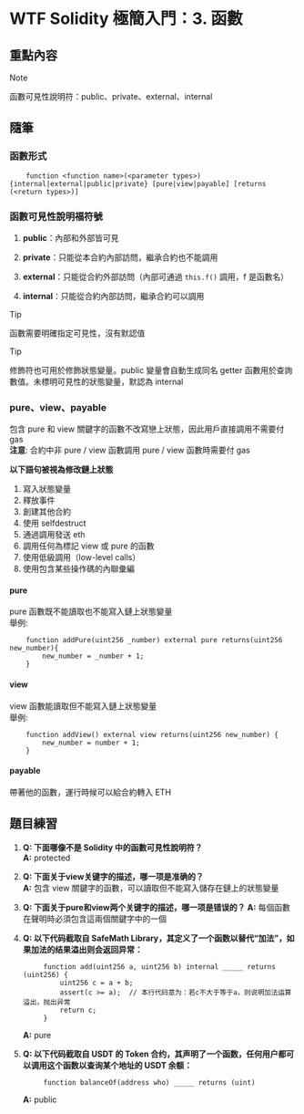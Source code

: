 # WTF Solidity 極簡入門：3. 函數

## 重點內容

> [!NOTE]
> 函數可見性說明符：public、private、external、internal

## 隨筆

### 函數形式

```solidity
    function <function name>(<parameter types>) {internal|external|public|private} [pure|view|payable] [returns (<return types>)]
```

### 函數可見性說明福符號

1. **public**：內部和外部皆可見

2. **private**：只能從本合約內部訪問，繼承合約也不能調用

3. **external**：只能從合約外部訪問（內部可通過 `this.f()` 調用，f 是函數名）

4. **internal**：只能從合約內部訪問，繼承合約可以調用

>[!TIP]
> 函數需要明確指定可見性，沒有默認值

> [!TIP]
> 修飾符也可用於修飾狀態變量。public 變量會自動生成同名 getter 函數用於查詢數值。未標明可見性的狀態變量，默認為 internal

### pure、view、payable

包含 pure 和 view 關鍵字的函數不改寫戀上狀態，因此用戶直接調用不需要付 gas  
**注意**: 合約中非 pure / view 函數調用 pure / view 函數時需要付 gas

**以下語句被視為修改鏈上狀態**  

1. 寫入狀態變量
2. 釋放事件
3. 創建其他合約
4. 使用 selfdestruct
5. 通過調用發送 eth
6. 調用任何為標記 view 或 pure 的函數
7. 使用低級調用（low-level calls）
8. 使用包含某些操作碼的內聯彙編

#### pure

pure 函數既不能讀取也不能寫入鏈上狀態變量  
舉例:

```solidity
    function addPure(uint256 _number) external pure returns(uint256 new_number){
        new_number = _number + 1;
    }
```

#### view

view 函數能讀取但不能寫入鏈上狀態變量  
舉例:

```solidity
    function addView() external view returns(uint256 new_number) {
        new_number = number + 1;
    }
```

#### payable

帶著他的函數，運行時候可以給合約轉入 ETH

## 題目練習

1. **Q: 下面哪像不是 Solidity 中的函數可見性說明符？**  
   **A:** protected

2. **Q: 下面关于view关键字的描述，哪一项是准确的？**  
   **A:** 包含 view 關鍵字的函數，可以讀取但不能寫入儲存在鏈上的狀態變量

3. **Q: 下面关于pure和view两个关键字的描述，哪一项是错误的？**
   **A:** 每個函數在聲明時必須包含這兩個關鍵字中的一個

4. **Q:  以下代码截取自 SafeMath Library，其定义了一个函数以替代“加法”，如果加法的结果溢出则会返回异常：**

   ```solidity
        function add(uint256 a, uint256 b) internal _____ returns (uint256) {
            uint256 c = a + b;
            assert(c >= a);  // 本行代码意为：若c不大于等于a，则说明加法运算溢出，抛出异常
            return c;
        }
   ```

   **A:** pure

5. **Q: 以下代码截取自 USDT 的 Token 合约，其声明了一个函数，任何用户都可以调用这个函数以查询某个地址的 USDT 余额：**

   ```solidity
        function balanceOf(address who) _____ returns (uint)
   ```

   **A:** public

<!--
__        __    _ _        _                _             _          _
\ \      / /_ _(_) |_     / \     _ __ ___ (_)_ __  _   _| |_ ___   | |
 \ \ /\ / / _` | | __|   / _ \   | '_ ` _ \| | '_ \| | | | __/ _ \  | |
  \ V  V / (_| | | |_   / ___ \  | | | | | | | | | | |_| | ||  __/  |_|
   \_/\_/ \__,_|_|\__| /_/   \_\ |_| |_| |_|_|_| |_|\__,_|\__\___|  (_)

                                                                                     ... ...  .. ...
                                                                                ... ..';cloodolc:;.  ....
                                                                          ......'cx0XXXXXXXXXXXXXXX0ko:'. ..
                                                                        . 'dOKXXXXXXXXXXXXXK00XXXXXXXXXXKkl,...
                                                                      .. dXXXXXXXXXXXXXXx:.,,,.:KXXXXXXXXXKXKd; '.
                                                                     .. cXXXXXXXXXXXXXK,.o0XXXO ;K0koc,''',,,,,........
                                                                    . 'xXXXXXXXXXXXXXXo xXXXXXXO;'';cok0XXXXXXXXXXK0Oo'..
                                                                   . cXXXXXXXXXXXXXXXK'.XXXXXXXXXXXXkl:;;,';XXXXXXXXXXXl ,.  .        .. .
                                                                  . .XXXXXXXXXXXOo:,'';0XXXXXXXXXXXx:dOKKO0XXXXXXXXXXXXK .;:;;  .......   ......
                                                                  . cXXXXXXXXX0;.cxOKXXXXXXXXXXXXXXX0c'...'KXXXXXXXXXXXo dXXXXd 'c;'..';cdkxoc,.....
                                                                  . cXXXXXXXXX: 0XXXXXXXXXXXXXXXXXXXx:x0XXXXXXXXXXXXXXX,..'0XXX:  'cdkkkkkkkkkkkxo;....
                                                                    ,XXXXXXXXX.,XXXXXXXXXXXXXXXXXXXXXXXXXXXXXXXXXXXXXXXXXK.;Xx'.lkkkkkkkkkkkkkkkkkkkxc'...
                                                                  . :XXXXXXKd'.0XXXXXXXXXXXXXXXXXXXXXXXXXXXXXXXXXXXXXXXXXX'.; ckkkkkkkkkkkkkkkkkkkkkkkkx; ..
                                                                 . oXXXXXXd.;xXXXXXXXXXXXX0l;,,:XXXXXXXXXXXXXXXXXXXXXXXXXX' .dkkkkkkkkkkkkkkkkkkkkkkkkkkkd' .
                                                                  'XXXXXXX.'XXXXXXXXXXXXXXol0XXXXXXXXXXXXXXXXXXXXXXXXXXXXX, xkkkkkkkkkkkkkkkkkkkkkkkkkkkkkkl. .
                                                                   0XXXXXX; XXXXXXXXXXXXXXXXXKolkXXXXXXXXXXXXXXXXXXXXXXXXx ;kkkkkkkkkkkkkkkkkkkkkkkkkkkkkkkkk; .
                                                                   'XXXXXXo OXXXXXXXXXXXXXXXXk   0XXXXXXXXXXXXXXXXXXXXXXk 'kkkkkkkkkkkkkkkkkkkkkkkkkkkkkkkkkkko. .
                                                                 ' 'XXXXXXl 0XXXXXXXXXXXXXXXXX0dkXXXXXXXX..'..lXXXXXXXXO 'kkkkkkkkkkkkkkkkkkkkkkkkkkkkkkkkkkkkkk; .
                                                              ... :0XXXXXK.,XX0c;0XXXXXXXXXXXXXXXXXXXXXXd :l oXXXXXXXXK..xkkkkkkkkkkkkkkkkkkkkkkkkkkkkkkkkkkkkkkkc .
                                                           .. .;o0XXXXXX0,.KXX.;OXXXXXXXll0XXXXXXXXXXXXK.,X..XXXXXXXXX; lkkkkkkkkkkkkkkkkkkkkkkkkkkkkkkkkkkkkkkkkko .
                          ..                                   ,looolc;.  .kXX:KXXO;;dXXk:.cKXXXXXXXXXK'.Kl xXXXXXXXXo :kkkkkkkkkkkkkkkkkkkkkkkk.,kkkkkkkkkkkkkkkkkd..
                        .dd; .                                              .;xXXXO'..KXXX0:.oXX0l;XXK,.0d oXXXXXXXX: :kkkkkkkkkkkkkkkkkkkkkkkkl :kkkkkkkkkkkkkkkkkkl .
                        ,KKK;                  ...                             .ckXXXXXXXXXXk.,,.:kXk.;Xl dXXXXXXX0. ckkkkkkkkkkkkkkkkkkkkkkkkx..kkkkkkkkkkkkkkkkkkkk: .
                       ,,KKK0...             . ,:' '.  .''..                      .:xKXXXXXXXKoxX0o,.dO,.kXXXXXXXo.'dkkkkkkkkkkkkkkkkkkkkkkkkk, dkkkkkkkkkkkkkkkkkkkkk; .
                       :;KKKK0;.......        'KKKd 'kko;  ...,.                      'l0XXXXXXXx';.','oKXXXXXXk' ckkkkkkkkkkkkkkkkkkkkkkkkkko :kkkkkkkkkkkkkkkkkkkkkkk.
                       c.KKKKKK0' cxo;.;      .kKKK .KKKO ;KKk; '.                 .. .'.',:ldkOKXXXXXXXXXKOo:'.;xkkkkkkkkkkkkkkkkkkkkkkkkkkl ,kkkkkkkkkkkkkkkkkkkkkkkk: .
                        .cKKKKKK' KKKKd ,       dKKx :KKk cKKKKOc..,            ....':llllc;,'.....'',,''.   'ckkkkkkkkkkkkkkkkkkkkkkkkkkkk; :kkkkkkkkkkkkkkkkkkkkkkkkkk
                         .;0KKKKl kKKKKO,.,.     :0Kd ;KK: kKKKKK0c.',     .....';cllllllllllllllllllc,. .;lxkkkkkkkkkkkkkkkkkkkkkkkkkkkkx..okkkkkkkkkkkkkkkkkkkkkkkkkkk: .
                          ..xKKK0.'KKKKKKk:....., .dKO'.xK; dKKKKKK0l'.....',:lllllllllllllllllllc;'..':okkkkkkkkkkkkkkkkkkkkkkkkkkkkkkkc.,xkkkkkkkkkkkkkkkkkkkkkkkkkkkkx
                           .:dKKKO.:KKKKKKKKkl:,   ..dKl.,do'.lKKKKKKKOdc;...',;cclllllllllc:;'...,cokkkkkkkkkkkkkkkkkkkkkkkkkkkkkkkkk:..okkkkkkkkkkkkkkkkkkkkkkkkkkkkkkk.
                            'OKKKKk.;0KKKKKKKKKK ,OKo.'d0ocKKOOKKKKKKKKKKKKOxl;  ..........'';cokkkkkkkkkkkkkkkkkkkkkkkkkkkkkkkkkkkkc. lkkkkkkkkkkkkkkkkkkkkkkkkkkkkkkkkkc
                              l0KKK0;.OKKKKKKKKK; OKKKo.'dKKKKKKKKKKKKKKKKKKKKKo ;kkkkkkkkkkkkkkkkkkkkkkkkkkkkkkkkkkkkkkkkkkkkkkkx:.'..kkkkkkkkkkkkkkkkkkkkkkkkkkkkkkkkkkk
                                ,dKKK0KKKKKKKKKK0..l0KKKd,.lKKKKKKKKKKKKKKKKKKKK. xkkkkkkkkkkkkkkkkkkkkkkkkkkkkkkkkkkkkkkkkkkkd;..;xX;.kkkkkkkkkkkkkkkkkkkkkkkkkkkkkkkkkkk
                                   ;oOKKKKKKKKK0, '..:kKKK00KKKKKKK00KKKKKKKKKKK. kkkkkkkkkkkkkkkkkkkkkkkkkkkkkkkkkkkkkkkkkl,..ckXXXX0 ckkkkkkkkkkkkkkkkkkkkkkkkkkkkkkkkkk.
                                      .;ldkOkdc..cllc'.';lxOKKKKKKK0lldk0KKKKKO,.lkkkkkkkkkkkkkkkkkkkkkkkkkkkkkkkkkkkkkoc'.'lOXXXXXXXX.'kkkkkkkkkkkkkkkkkkkkkkkkkkkkkkkkkk;
                                                ',;;::c;,'....,:lxOKKKkldKKK0l.,xkkkkkkkkkkkkkkkkkkkkkkkkkkkkkkkkkdc;'.', ,XXXXXXXXXXX: xkkxxxxdoollcccc::::clodxkkkkkkkkko
                                                                    ..,:cc;..,dkkkkkkkkkkkkkkkkkkkkkkkkkkkkxdl:,..  :dkkk .XXXXXXXXXXXO,';;;;;::ccloddxxdooolc;,'..,:loxkkk
                                                                                 ..,,;;;:::c::::::;;;;,...        . cc:;, 'XXXXXXXXXXXXXXXXXXXXXXXXXXXXXXXXXXXXXXX0xo:,...,
                                                                                                                  . .clddkKXXXXXXXXXXXXXXXXXXXXXXXXXXXXXXXXXXXXXXXXXXXXXKOd
                                                                                                                  . :XXXXXXXXXXXXXXXXXXXXXXXXXXXXXXXXXXXXXXXXXXXXXXXXXXXXXX
                                                                                                                  . cXXXXXXXXXXXXXXXXXXXXXXXXXXXXXXXXXXXXXXXXXXXXXXXXXXXXXX
                                                                                                                  . :XXXXXXXXXXXXXXXXXXXXXXXXXXXXXXXXXXXXXXXXXXXXXXXXXXXXXX
                                                                                                                  . lXXXXXXXXXXXXXXXXXXXXXXXXXXXXXXXXXXXXXXXXXXXXXXXXXXXXXX
                                                                                                               .... xKOkxddolcc:;,,,,,''''''''''',,,;;;::clloxOKXXXXXXXXXXk
                                                                                                           ...'.    .....'',,;:cclodddxxxxdxxxdddddoooollcc:;,..':oOXXXXXXl
                                                                                                    ..... ...,;clodxkkkkkkkkkkkkkkkkkkkkkkkkkkkkkkkkkkkkkkkkkkkkdl;..,oKXX.
                                                                                                ......,:ldxkkkkkkkkkkkkkkkkkkkkkkkkkkkkkkkkkkkkkkkkkkkkkkkkkkkkkkkkkxl'.:x
                                                                                             ...':oxkkkkkkkkkkkkkkkkkkkkkkkkkkkddkkkkkkkkkkkkkkkkkkkkkkkkkkkkkkkkkkkkkko'
                                                                                          ...'cxkkkkkkkkkkkkkkkkkkkkkkkkkkdc;'..:kkkkkkkkkkkkkkkkkkkkkkkkkkkkkkkkkkkkkkkk.
                                                                                       ...'cxkkkkkkkkkkkkkkkkkkkkkkkkkxl;'';lxkkkkkkkkkkkkkkkkkkkkkkkkkkkkkkkkkkkkkkkkkkd .
                                                                                     ...:dkkkkkkkkkkkkkkkkkkkkkkkkkkl,.,lxkkkkkkkkkkkkkkkkkkkkkkkkkkkkkkkkkkkkkkkkkkkkkx. c
                                                                                   ..'okkkkkkkkkkkkkkkkkkkkkkkkkxl,',lxkkkkkkkkkkkkkkkkkkkkkkkkkkkkkkkkkkkkkkkkkkkkkkkk. ;o
                                                                                 ..'dkkkkkkkkkkkkkkkkkkkkkkkkxc,,;okkkkkkkkkkkkkkkkkkkkkkkkkkkkkkkkkkkkkkkkkkkkkkkkkkk; ,od
                                                                                . lkkkkkkkkkkkkkkkkkkkkkkkkx;.;dkkkkkkkkkkkkkkkkkkkkkkkkkkkkkkkkkkkkkkkkkkkkkkkkkkkkk; ,odd
                                                                               ..dkkkkkkkkkkkkkkkkkkkkkkkkc.;xkkkkkkkkkkkkkkkkkkkkkkkkkkkkkkkkkkkkkkkkkkkkkkkkkkkkkx' ,looo
                                                                              . dkkkkkkkkkkkkkkkkkkkkkkkx'.okkkkkkkkkkkkkkkkkkkkkkkkkkkkkkkkkkkkkkkkkkkkkkkkkkkkkkc .;loddd
                                                                             . lkkkkkkkkkkkkkkkkkkkkkkkd.;xkkkkkkkkkkkkkkkkkkkkkkkkkkkkkkkkkkkkkkkkkkkkkkkkkkkkkx' .coddddd
                                                                               oooooooooooooooooooooooo..ooooooooooooooooooooooooooooooooooooooooooooooooooooooo. .;:cccccc

-->

